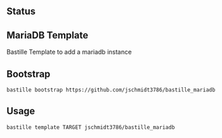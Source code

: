 ## Status

## MariaDB Template
Bastille Template to add a mariadb instance

## Bootstrap

```shell
bastille bootstrap https://github.com/jschmidt3786/bastille_mariadb
```

## Usage

```shell
bastille template TARGET jschmidt3786/bastille_mariadb
```

